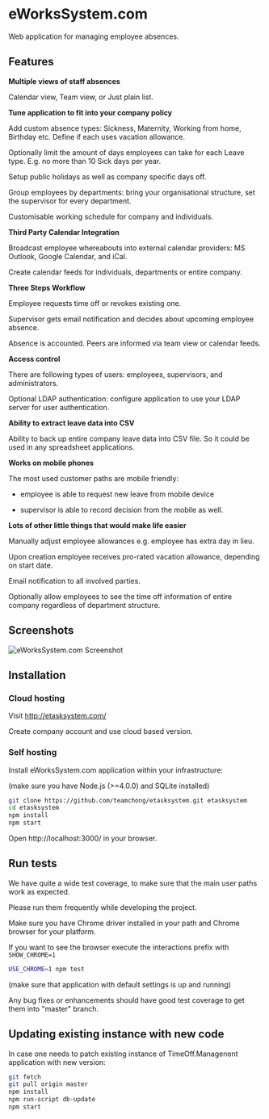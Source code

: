 
# eWorksSystem.com

Web application for managing employee absences.

## Features

**Multiple views of staff absences**

Calendar view, Team view, or Just plain list.

**Tune application to fit into your company policy**

Add custom absence types: Sickness, Maternity, Working from home, Birthday etc. Define if each uses vacation allowance.

Optionally limit the amount of days employees can take for each Leave type. E.g. no more than 10 Sick days per year.

Setup public holidays as well as company specific days off.

Group employees by departments: bring your organisational structure, set the supervisor for every department.

Customisable working schedule for company and individuals.

**Third Party Calendar Integration**

Broadcast employee whereabouts into external calendar providers: MS Outlook, Google Calendar, and iCal.

Create calendar feeds for individuals, departments or entire company.

**Three Steps Workflow**

Employee requests time off or revokes existing one.

Supervisor gets email notification and decides about upcoming employee absence.

Absence is accounted. Peers are informed via team view or calendar feeds.

**Access control**

There are following types of users: employees, supervisors, and administrators.

Optional LDAP authentication: configure application to use your LDAP server for user authentication.

**Ability to extract leave data into CSV**

Ability to back up entire company leave data into CSV file. So it could be used in any spreadsheet applications.

**Works on mobile phones**

The most used customer paths are mobile friendly:

* employee is able to request new leave from mobile device

* supervisor is able to record decision from the mobile as well.

**Lots of other little things that would make life easier**

Manually adjust employee allowances
e.g. employee has extra day in lieu.

Upon creation employee receives pro-rated vacation allowance, depending on start date.

Email notification to all involved parties.

Optionally allow employees to see the time off information of entire company regardless of department structure.

## Screenshots

![eWorksSystem.com Screenshot](https://raw.githubusercontent.com/teamchong/etasksystem/master/public/img/readme_screenshot.png)

## Installation

### Cloud hosting

Visit http://etasksystem.com/

Create company account and use cloud based version.

### Self hosting

Install eWorksSystem.com application within your infrastructure:

(make sure you have Node.js (>=4.0.0) and SQLite installed)

```bash
git clone https://github.com/teamchong/etasksystem.git etasksystem
cd etasksystem
npm install
npm start
```
Open http://localhost:3000/ in your browser.

## Run tests

We have quite a wide test coverage, to make sure that the main user paths work as expected.

Please run them frequently while developing the project.

Make sure you have Chrome driver installed in your path and Chrome browser for your platform.

If you want to see the browser execute the interactions prefix with `SHOW_CHROME=1`

```bash
USE_CHROME=1 npm test
```

(make sure that application with default settings is up and running)

Any bug fixes or enhancements should have good test coverage to get them into "master" branch.

## Updating existing instance with new code

In case one needs to patch existing instance of TimeOff.Managenent application with new version:

```bash
git fetch
git pull origin master
npm install
npm run-script db-update
npm start
```

